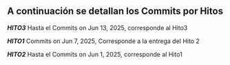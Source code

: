 ## A continuación se detallan los Commits por Hitos


***HITO3***
Hasta el Commits on Jun 13, 2025, corresponde al Hito3

***HITO1***
Commits on Jun 7, 2025, Corresponde a la entrega del Hito 2

***HITO2***
Hasta el Commits on Jun 1, 2025, corresponde al Hito1